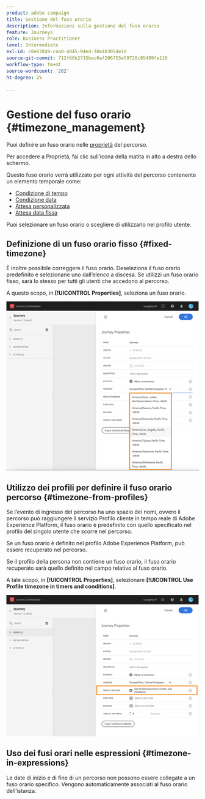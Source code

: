 ```yaml
---
product: adobe campaign
title: Gestione del fuso orario
description: Informazioni sulla gestione del fuso orario
feature: Journeys
role: Business Practitioner
level: Intermediate
exl-id: c0e67849-caa0-4045-94ed-38e483054e1d
source-git-commit: 712f66b2715bac0af206755e59728c95499fa110
workflow-type: tm+mt
source-wordcount: '262'
ht-degree: 2%

---
```


# Gestione del fuso orario {#timezone_management}

Puoi definire un fuso orario nelle [proprietà](../building-journeys/changing-properties.md) del percorso.

Per accedere a Proprietà, fai clic sull’icona della matita in alto a destra dello schermo.

Questo fuso orario verrà utilizzato per ogni attività del percorso contenente un elemento temporale come:

* [Condizione di tempo](../building-journeys/condition-activity.md#time_condition)
* [Condizione data](../building-journeys/condition-activity.md#date_condition)
* [Attesa personalizzata](../building-journeys/wait-activity.md#custom)
* [Attesa data fissa](../building-journeys/wait-activity.md#fixed_date)

Puoi selezionare un fuso orario o scegliere di utilizzarlo nel profilo utente.

## Definizione di un fuso orario fisso {#fixed-timezone}

È inoltre possibile correggere il fuso orario. Deseleziona il fuso orario predefinito e selezionane uno dall’elenco a discesa. Se utilizzi un fuso orario fisso, sarà lo stesso per tutti gli utenti che accedono al percorso.

A questo scopo, in **[!UICONTROL Properties]**, seleziona un fuso orario.

![](../assets/journey72.png)

## Utilizzo dei profili per definire il fuso orario percorso {#timezone-from-profiles}

Se l’evento di ingresso del percorso ha uno spazio dei nomi, ovvero il percorso può raggiungere il servizio Profilo cliente in tempo reale di Adobe Experience Platform, il fuso orario è predefinito con quello specificato nel profilo del singolo utente che scorre nel percorso.

Se un fuso orario è definito nel profilo Adobe Experience Platform, può essere recuperato nel percorso.

Se il profilo della persona non contiene un fuso orario, il fuso orario recuperato sarà quello definito nel campo relativo al fuso orario.

A tale scopo, in **[!UICONTROL Properties]**, selezionare **[!UICONTROL Use Profile timezone in timers and conditions]**.

![](../assets/journey73.png)

## Uso dei fusi orari nelle espressioni {#timezone-in-expressions}

Le date di inizio e di fine di un percorso non possono essere collegate a un fuso orario specifico. Vengono automaticamente associati al fuso orario dell’istanza.
